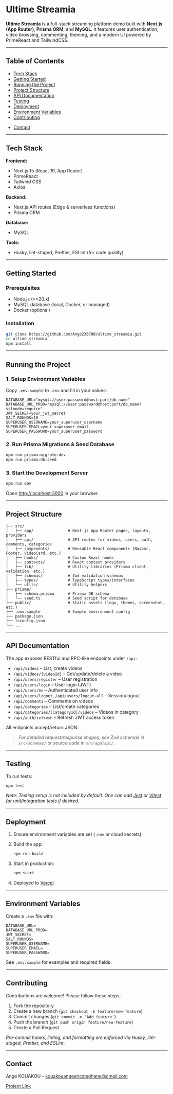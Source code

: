 <!-- README.md -->

# Ultime Streamia

<!-- ![Ultime Streamia Logo](public/logo.png) Replace with your logo if available -->

**Ultime Streamia** is a full-stack streaming platform demo built with **Next.js (App Router)**, **Prisma ORM**, and **MySQL**.
It features user authentication, video browsing, commenting, theming, and a modern UI powered by PrimeReact and TailwindCSS.

---

## Table of Contents

<!-- * [Demo](#demo) -->

- [Tech Stack](#tech-stack)
- [Getting Started](#getting-started)
- [Running the Project](#running-the-project)
- [Project Structure](#project-structure)
- [API Documentation](#api-documentation)
- [Testing](#testing)
- [Deployment](#deployment)
- [Environment Variables](#environment-variables)
- [Contributing](#contributing)
<!-- * [License](#license)
- [Acknowledgements](#acknowledgements) -->
- [Contact](#contact)

<!-- ---

## Demo

Live demo: \[coming soon]
Or run locally at [http://localhost:3000](http://localhost:3000)

![Screenshot](public/screenshot.png) Replace with a real screenshot or remove if not available -->

---

## Tech Stack

**Frontend:**

- Next.js 15 (React 19, App Router)
- PrimeReact
- Tailwind CSS
- Axios

**Backend:**

- Next.js API routes (Edge & serverless functions)
- Prisma ORM

**Database:**

- MySQL

**Tools:**

<!-- * Docker (for local DB/dev, optional) -->
<!-- * GitHub Actions (CI/CD, optional) -->

- Husky, lint-staged, Prettier, ESLint (for code quality)

---

## Getting Started

### Prerequisites

- Node.js (>=20.x)
- MySQL database (local, Docker, or managed)
- Docker (optional)

### Installation

```bash
git clone https://github.com/Ange230700/ultime_streamia.git
cd ultime_streamia
npm install
```

---

## Running the Project

### 1. Setup Environment Variables

Copy `.env.sample` to `.env` and fill in your values:

```env
DATABASE_URL="mysql://user:password@host:port/db_name"
DATABASE_URL_PROD="mysql://user:password@host:port/db_name?sslmode=require"
JWT_SECRET=your_jwt_secret
SALT_ROUNDS=10
SUPERUSER_USERNAME=your_superuser_username
SUPERUSER_EMAIL=your_superuser_email
SUPERUSER_PASSWORD=your_superuser_password
```

### 2. Run Prisma Migrations & Seed Database

```bash
npm run prisma:migrate:dev
npm run prisma:db:seed
```

### 3. Start the Development Server

```bash
npm run dev
```

Open [http://localhost:3000](http://localhost:3000) in your browser.

---

## Project Structure

```
├── src/
│   ├── app/               # Next.js App Router pages, layouts, providers
│   ├── api/               # API routes for videos, users, auth, comments, categories
│   ├── components/        # Reusable React components (Navbar, Footer, VideoCard, etc.)
│   ├── hooks/             # Custom React hooks
│   ├── contexts/          # React context providers
│   ├── lib/               # Utility libraries (Prisma client, validation, etc.)
│   ├── schemas/           # Zod validation schemas
│   ├── types/             # TypeScript types/interfaces
│   └── utils/             # Utility helpers
├── prisma/
│   ├── schema.prisma      # Prisma DB schema
│   └── seed.ts            # Seed script for database
├── public/                # Static assets (logo, themes, screenshot, etc.)
├── .env.sample            # Sample environment config
├── package.json
├── tsconfig.json
└── ...
```

---

## API Documentation

The app exposes RESTful and RPC-like endpoints under `/api`:

- `/api/videos` – List, create videos
- `/api/videos/[videoId]` – Get/update/delete a video
- `/api/users/register` – User registration
- `/api/users/login` – User login (JWT)
- `/api/users/me` – Authenticated user info
- `/api/users/logout`, `/api/users/logout-all` – Session/logout
- `/api/comments` – Comments on videos
- `/api/categories` – List/create categories
- `/api/categories/[categoryId]/videos` – Videos in category
- `/api/auth/refresh` – Refresh JWT access token

All endpoints accept/return JSON.

> _For detailed request/response shapes, see Zod schemas in `src/schemas/` or source code in `src/app/api/`._

---

## Testing

To run tests:

```bash
npm test
```

_Note: Testing setup is not included by default. One can add [Jest](https://jestjs.io/) or [Vitest](https://vitest.dev/) for unit/integration tests if desired._

---

## Deployment

1. Ensure environment variables are set (`.env` or cloud secrets)
2. Build the app:

   ```bash
   npm run build
   ```

3. Start in production:

   ```bash
   npm start
   ```

4. Deployed to [Vercel](https://ultime-streamia.vercel.app/)

<!-- > **Vercel:**
> [Next.js deployment docs](https://nextjs.org/docs/app/building-your-application/deploying) -->

---

## Environment Variables

Create a `.env` file with:

```env
DATABASE_URL=
DATABASE_URL_PROD=
JWT_SECRET=
SALT_ROUNDS=
SUPERUSER_USERNAME=
SUPERUSER_EMAIL=
SUPERUSER_PASSWORD=
```

See `.env.sample` for examples and required fields.

---

## Contributing

Contributions are welcome! Please follow these steps:

1. Fork the repository
2. Create a new branch (`git checkout -b feature/new-feature`)
3. Commit changes (`git commit -m 'Add feature'`)
4. Push the branch (`git push origin feature/new-feature`)
5. Create a Pull Request

_Pre-commit hooks, linting, and formatting are enforced via Husky, lint-staged, Prettier, and ESLint._

<!-- ---

## License

MIT License

---

## Acknowledgements

Special thanks to the following libraries, frameworks, and contributors:

* [Next.js](https://nextjs.org/)
* [PrimeReact](https://primereact.org/)
* [Prisma](https://www.prisma.io/)
* [MySQL](https://www.mysql.com/)
* [Tailwind CSS](https://tailwindcss.com/) -->

---

## Contact

Ange KOUAKOU – [kouakouangeericstephane@gmail.com](mailto:kouakouangeericstephane@gmail.com)

[Project Link](https://github.com/Ange230700/ultime_streamia)
